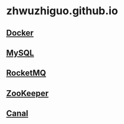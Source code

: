 # zhwuzhiguo.github.io

## [Docker](./Docker/index.md)

## [MySQL](./MySQL/index.md)

## [RocketMQ](./RocketMQ/index.md)

## [ZooKeeper](./ZooKeeper/index.md)

## [Canal](./Canal/index.md)